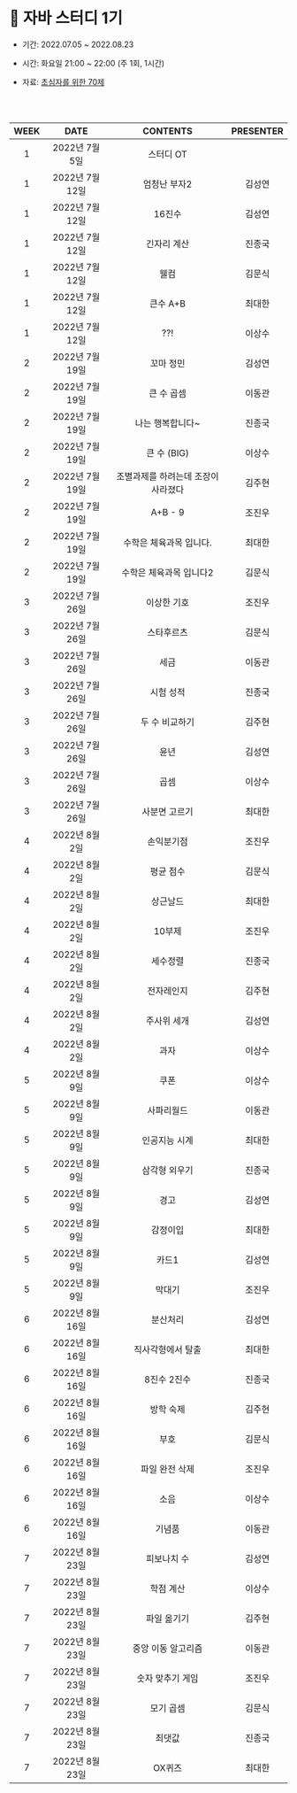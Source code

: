 # 🌱 자바 스터디 1기

* 기간: 2022.07.05 ~ 2022.08.23  
   
* 시간: 화요일 21:00 ~ 22:00 (주 1회, 1시간)  
* 자료: [초심자를 위한 70제](https://www.acmicpc.net/workbook/view/9873)

<br><br>


|WEEK|DATE|CONTENTS| PRESENTER |
|:--:|:--:|:--:|:--:|
|1 |2022년 7월 5일	|스터디 OT		         |
|1	|2022년 7월 12일	|엄청난 부자2        |	김성연	|
|1	|2022년 7월 12일	|16진수	           |김성연|
|1	|2022년 7월 12일	|긴자리 계산         |진종국	|
|1	|2022년 7월 12일	|웰컴	             |김문식	|
|1	|2022년 7월 12일	|큰수 A+B        	 |최대한	|
|1	|2022년 7월 12일	|??!	            |이상수	|
|2	|2022년 7월 19일	|꼬마 정민	        |김성연	|
|2	|2022년 7월 19일	|큰 수 곱셈	|이동관	|
|2	|2022년 7월 19일	|나는 행복합니다~	|진종국	|
|2	|2022년 7월 19일	|큰 수 (BIG)|	이상수	|
|2	|2022년 7월 19일	|조별과제를 하려는데 조장이 사라졌다	|김주현|	
|2	|2022년 7월 19일	|A+B - 9	|조진우	|
|2	|2022년 7월 19일	|수학은 체육과목 입니다.|	최대한	|
|2	|2022년 7월 19일	|수학은 체육과목 입니다2	|김문식	|
|3	|2022년 7월 26일	|이상한 기호	|조진우|	
|3	|2022년 7월 26일	|스타후르츠	|김문식	|
|3	|2022년 7월 26일	|세금	|이동관	|
|3	|2022년 7월 26일	|시험 성적	|진종국|	
|3	|2022년 7월 26일	|두 수 비교하기	|김주현|	
|3	|2022년 7월 26일	|윤년	|김성연	|
|3	|2022년 7월 26일	|곱셈	|이상수	|
|3	|2022년 7월 26일	|사분면 고르기	|최대한|	
|4	|2022년 8월 2일	|손익분기점	|조진우|	
|4	|2022년 8월 2일	|평균 점수	|김문식|	
|4	|2022년 8월 2일	|상근날드	|최대한	|
|4	|2022년 8월 2일	|10부제	|조진우|
|4	|2022년 8월 2일	|세수정렬	|진종국	|
|4	|2022년 8월 2일	|전자레인지	|김주현	|
|4	|2022년 8월 2일	|주사위 세개	|김성연	|
|4	|2022년 8월 2일	|과자	|이상수	|
|5	|2022년 8월 9일	|쿠폰	|이상수	|
|5	|2022년 8월 9일	|사파리월드	|이동관	|
|5	|2022년 8월 9일	|인공지능 시계	|최대한|
|5	|2022년 8월 9일	|삼각형 외우기	|진종국	|
|5	|2022년 8월 9일	|경고|	김성연|
|5	|2022년 8월 9일	|감정이입|	최대한	|
|5	|2022년 8월 9일	|카드1	|김성연	|
|5	|2022년 8월 9일	|막대기	|조진우	|
|6	|2022년 8월 16일	|분산처리|	김성연|	
|6	|2022년 8월 16일	|직사각형에서 탈출	|최대한	|
|6	|2022년 8월 16일	|8진수 2진수	|진종국	|
|6	|2022년 8월 16일	|방학 숙제	|김주현	|
|6	|2022년 8월 16일	|부호	|김문식	|
|6	|2022년 8월 16일	|파일 완전 삭제	|조진우	|
|6	|2022년 8월 16일	|소음|	이상수	|
|6	|2022년 8월 16일	|기념품|	이동관	|
|7	|2022년 8월 23일	|피보나치 수|	김성연	|
|7	|2022년 8월 23일	|학점 계산	|이상수	|
|7	|2022년 8월 23일	|파일 옮기기	|김주현|	
|7	|2022년 8월 23일	|중앙 이동 알고리즘|	이동관|	
|7	|2022년 8월 23일	|숫자 맞추기 게임	|조진우|	
|7	|2022년 8월 23일	|모기 곱셈	|김문식|	
|7	|2022년 8월 23일	|최댓값	|진종국	|
|7	|2022년 8월 23일	|OX퀴즈	|최대한|	
